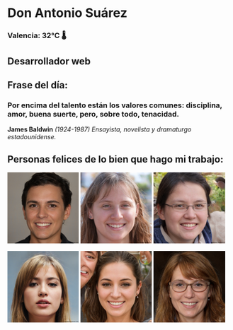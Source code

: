 # Don Antonio Suárez
### Valencia:  32°C 🌡️
## Desarrollador web
## Frase del día:
<!-- START QUOTE -->
### Por encima del talento están los valores comunes: disciplina, amor, buena suerte, pero, sobre todo, tenacidad.
**James Baldwin** *(1924-1987) Ensayista, novelista y dramaturgo estadounidense.*
<!-- END QUOTE -->






## Personas felices de lo bien que hago mi trabajo:

<p float="left">
  <img src="src/image_0.png" width="32%" />
  <img src="src/image_1.png" width="32%" /> 
  <img src="src/image_2.png" width="32%" />
</p>
<p float="left">
  <img src="src/image_3.png" width="32%" />
  <img src="src/image_4.png" width="32%" /> 
  <img src="src/image_5.png" width="32%" />
</p>